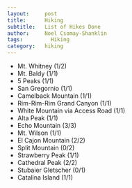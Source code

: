 ```yaml
---
layout:     post
title:      Hiking
subtitle:   List of Hikes Done
author:     Noel Csomay-Shanklin
tags: 		  Hiking
category:   hiking
---
```

<!-- Start Writing Below in Markdown -->

* Mt. Whitney (1/2)
* Mt. Baldy (1/1)
* 5 Peaks (1/1)
* San Gregornio (1/1)
* Camelback Mountain (1/1)
* Rim-Rim-Rim Grand Canyon (1/1)
* White Mountain via Access Road (1/1)
* Alta Peak (1/1)
* Echo Mountain (3/3)
* Mt. Wilson (1/1)
* El Cajon Mountain (2/2)
* Split Mountain (0/2)
* Strawberry Peak (1/1)
* Cathedral Peak (2/2)
* Stubaier Gletscher (0/1)
* Catalina Island (1/1)


